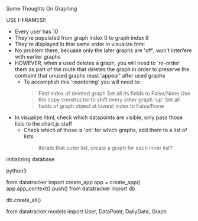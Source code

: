 

Some Thoughts On Graphing

USE I-FRAMES!!

- Every user has 10
- They're populated from graph index 0 to graph index 9
- They're displayed in that same order in visualize.html
- No problem there, becuase only the later graphs are 'off', won't interfere
	with earlier graphs
- HOWEVER, when a used deletes a graph, you will need to 're-order' them as
	part of the route that deletes the graph in order to preserve the contraint
	that unused graphs must 'appear' after used graphs
	* To accomplish this 'reordering' you will need to:
		> Find index of deleted graph
		> Set all its fields to False/None
		> Use the copy constructor to shift every other graph 'up'
		> Set all fields of graph object at lowest index to False/None
- In visualize.html, check which datapoints are visible, only pass those lists
	to the chart.js stuff
	* Check which of those is 'on' for which graphs, add them to a list of lists
		> Iterate that outer list, create a graph for each inner list?




initializing database

python3

from datatracker import create_app
app = create_app()
app.app_context().push()
from datatracker import db

db.create_all()

from datatracker.models import User, DataPoint, DailyData, Graph